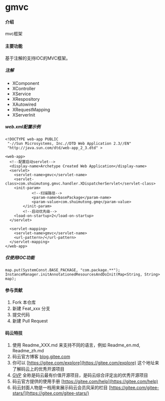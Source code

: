 # gmvc

#### 介绍
mvc框架


#### 主要功能
基于注解的支持IOC的MVC框架。
##### 注解
- XComponent
- XController
- XService
- XRespository
- XAutowired
- XRequestMapping
- XServerInit
##### web.xml配置示例

```
<!DOCTYPE web-app PUBLIC
 "-//Sun Microsystems, Inc.//DTD Web Application 2.3//EN"
 "http://java.sun.com/dtd/web-app_2_3.dtd" >

<web-app>
  <!--配置启动servlet-->
  <display-name>Archetype Created Web Application</display-name>
  <servlet>
  	<servlet-name>gmvc</servlet-name>
  	<servlet-class>com.shuimutong.gmvc.handler.XDispatcherServlet</servlet-class>
  	<init-param>
            <!--扫描路径-->
            <param-name>basePackage</param-name>
            <param-value>com.shuimutong.gmq</param-value>
        </init-param>
        <!--启动优先级-->
  	<load-on-startup>2</load-on-startup>
  </servlet>

  <servlet-mapping>
  	<servlet-name>gmvc</servlet-name>
  	<url-pattern>/</url-pattern>
  </servlet-mapping>
</web-app>
```
##### 仅使用IOC功能

```
map.put(SystemConst.BASE_PACKAGE, "com.package.**");
InstanceManager.initAnnotationedResourcesAndDoInit(Map<String, String> map);
```



#### 参与贡献

1. Fork 本仓库
2. 新建 Feat_xxx 分支
3. 提交代码
4. 新建 Pull Request


#### 码云特技

1. 使用 Readme\_XXX.md 来支持不同的语言，例如 Readme\_en.md, Readme\_zh.md
2. 码云官方博客 [blog.gitee.com](https://blog.gitee.com)
3. 你可以 [https://gitee.com/explore](https://gitee.com/explore) 这个地址来了解码云上的优秀开源项目
4. [GVP](https://gitee.com/gvp) 全称是码云最有价值开源项目，是码云综合评定出的优秀开源项目
5. 码云官方提供的使用手册 [https://gitee.com/help](https://gitee.com/help)
6. 码云封面人物是一档用来展示码云会员风采的栏目 [https://gitee.com/gitee-stars/](https://gitee.com/gitee-stars/)